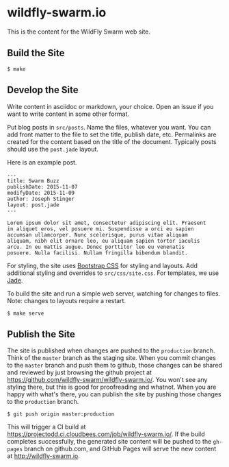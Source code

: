 # wildfly-swarm.io

This is the content for the WildFly Swarm web site.


## Build the Site

    $ make

## Develop the Site

Write content in asciidoc or markdown, your choice. Open an issue if you want
to write content in some other format.

Put blog posts in `src/posts`. Name the files, whatever you want. You can add
front matter to the file to set the title, publish date, etc. Permalinks are
created for the content based on the title of the document. Typically posts
should use the `post.jade` layout.

Here is an example post.

    ---
    title: Swarm Buzz
    publishDate: 2015-11-07
    modifyDate: 2015-11-09
    author: Joseph Stinger
    layout: post.jade
    ---

    Lorem ipsum dolor sit amet, consectetur adipiscing elit. Praesent
    in aliquet eros, vel posuere mi. Suspendisse a orci eu sapien
    accumsan ullamcorper. Nunc scelerisque, purus vitae aliquam
    aliquam, nibh elit ornare leo, eu aliquam sapien tortor iaculis
    arcu. In eu mattis augue. Donec porttitor leo eu venenatis
    posuere. Nulla facilisi. Nullam fringilla bibendum blandit.


For styling, the site uses [Bootstrap CSS](http://getbootstrap.com) for styling
and layouts. Add additional styling and overrides to `src/css/site.css`. For
templates, we use [Jade](http://jade-lang.com/).

To build the site and run a simple web server, watching for changes to files.
Note: changes to layouts require a restart.

    $ make serve

## Publish the Site

The site is published when changes are pushed to the `production` branch.
Think of the `master` branch as the staging site. When you commit changes
to the `master` branch and push them to github, those changes can be shared
and reviewed by just browsing the github project at
https://github.com/wildfly-swarm/wildfly-swarm.io/. You won't see any styling
there, but this is good for proofreading and whatnot. When you are happy
with what's there, you can publish the site by pushing those changes to
the `production` branch.

    $ git push origin master:production

This will trigger a CI build at https://projectodd.ci.cloudbees.com/job/wildfly-swarm.io/.
If the build completes successfully, the generated site content will be pushed to
the `gh-pages` branch on github.com, and GitHub Pages will serve the new content at
http://wildfly-swarm.io.
